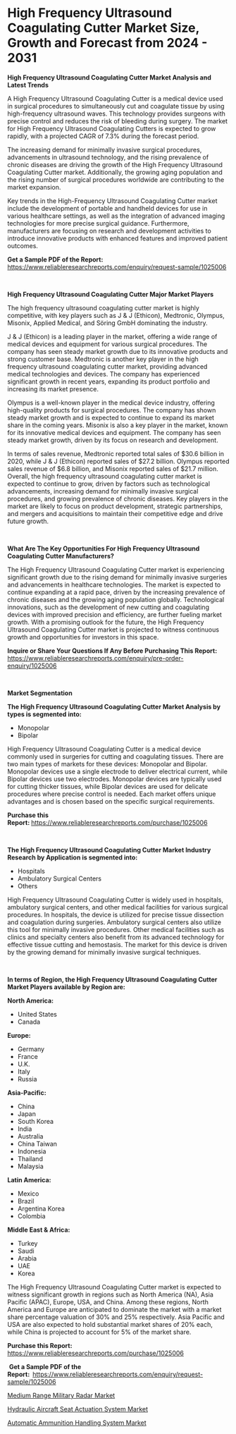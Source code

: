 <p><h1>High Frequency Ultrasound Coagulating Cutter Market Size, Growth and Forecast from 2024 - 2031</h1></p><p><strong>High Frequency Ultrasound Coagulating Cutter Market Analysis and Latest Trends</strong></p>
<p><p>A High Frequency Ultrasound Coagulating Cutter is a medical device used in surgical procedures to simultaneously cut and coagulate tissue by using high-frequency ultrasound waves. This technology provides surgeons with precise control and reduces the risk of bleeding during surgery. The market for High Frequency Ultrasound Coagulating Cutters is expected to grow rapidly, with a projected CAGR of 7.3% during the forecast period.</p><p>The increasing demand for minimally invasive surgical procedures, advancements in ultrasound technology, and the rising prevalence of chronic diseases are driving the growth of the High Frequency Ultrasound Coagulating Cutter market. Additionally, the growing aging population and the rising number of surgical procedures worldwide are contributing to the market expansion.</p><p>Key trends in the High-Frequency Ultrasound Coagulating Cutter market include the development of portable and handheld devices for use in various healthcare settings, as well as the integration of advanced imaging technologies for more precise surgical guidance. Furthermore, manufacturers are focusing on research and development activities to introduce innovative products with enhanced features and improved patient outcomes.</p></p>
<p><strong>Get a Sample PDF of the Report:&nbsp;</strong> <a href="https://www.reliableresearchreports.com/enquiry/request-sample/1025006">https://www.reliableresearchreports.com/enquiry/request-sample/1025006</a></p>
<p>&nbsp;</p>
<p><strong>High Frequency Ultrasound Coagulating Cutter Major Market Players</strong></p>
<p><p>The high frequency ultrasound coagulating cutter market is highly competitive, with key players such as J & J (Ethicon), Medtronic, Olympus, Misonix, Applied Medical, and Söring GmbH dominating the industry. </p><p>J & J (Ethicon) is a leading player in the market, offering a wide range of medical devices and equipment for various surgical procedures. The company has seen steady market growth due to its innovative products and strong customer base. Medtronic is another key player in the high frequency ultrasound coagulating cutter market, providing advanced medical technologies and devices. The company has experienced significant growth in recent years, expanding its product portfolio and increasing its market presence.</p><p>Olympus is a well-known player in the medical device industry, offering high-quality products for surgical procedures. The company has shown steady market growth and is expected to continue to expand its market share in the coming years. Misonix is also a key player in the market, known for its innovative medical devices and equipment. The company has seen steady market growth, driven by its focus on research and development.</p><p>In terms of sales revenue, Medtronic reported total sales of $30.6 billion in 2020, while J & J (Ethicon) reported sales of $27.2 billion. Olympus reported sales revenue of $6.8 billion, and Misonix reported sales of $21.7 million. Overall, the high frequency ultrasound coagulating cutter market is expected to continue to grow, driven by factors such as technological advancements, increasing demand for minimally invasive surgical procedures, and growing prevalence of chronic diseases. Key players in the market are likely to focus on product development, strategic partnerships, and mergers and acquisitions to maintain their competitive edge and drive future growth.</p></p>
<p>&nbsp;</p>
<p><strong>What Are The Key Opportunities For High Frequency Ultrasound Coagulating Cutter Manufacturers?</strong></p>
<p><p>The High Frequency Ultrasound Coagulating Cutter market is experiencing significant growth due to the rising demand for minimally invasive surgeries and advancements in healthcare technologies. The market is expected to continue expanding at a rapid pace, driven by the increasing prevalence of chronic diseases and the growing aging population globally. Technological innovations, such as the development of new cutting and coagulating devices with improved precision and efficiency, are further fueling market growth. With a promising outlook for the future, the High Frequency Ultrasound Coagulating Cutter market is projected to witness continuous growth and opportunities for investors in this space.</p></p>
<p><strong>Inquire or Share Your Questions If Any Before Purchasing This Report:</strong> <a href="https://www.reliableresearchreports.com/enquiry/pre-order-enquiry/1025006">https://www.reliableresearchreports.com/enquiry/pre-order-enquiry/1025006</a></p>
<p>&nbsp;</p>
<p><strong>Market Segmentation</strong></p>
<p><strong>The High Frequency Ultrasound Coagulating Cutter Market Analysis by types is segmented into:</strong></p>
<p><ul><li>Monopolar</li><li>Bipolar</li></ul></p>
<p><p>High Frequency Ultrasound Coagulating Cutter is a medical device commonly used in surgeries for cutting and coagulating tissues. There are two main types of markets for these devices: Monopolar and Bipolar. Monopolar devices use a single electrode to deliver electrical current, while Bipolar devices use two electrodes. Monopolar devices are typically used for cutting thicker tissues, while Bipolar devices are used for delicate procedures where precise control is needed. Each market offers unique advantages and is chosen based on the specific surgical requirements.</p></p>
<p><strong>Purchase this Report:&nbsp;</strong><a href="https://www.reliableresearchreports.com/purchase/1025006">https://www.reliableresearchreports.com/purchase/1025006</a></p>
<p>&nbsp;</p>
<p><strong>The High Frequency Ultrasound Coagulating Cutter Market Industry Research by Application is segmented into:</strong></p>
<p><ul><li>Hospitals</li><li>Ambulatory Surgical Centers</li><li>Others</li></ul></p>
<p><p>High Frequency Ultrasound Coagulating Cutter is widely used in hospitals, ambulatory surgical centers, and other medical facilities for various surgical procedures. In hospitals, the device is utilized for precise tissue dissection and coagulation during surgeries. Ambulatory surgical centers also utilize this tool for minimally invasive procedures. Other medical facilities such as clinics and specialty centers also benefit from its advanced technology for effective tissue cutting and hemostasis. The market for this device is driven by the growing demand for minimally invasive surgical techniques.</p></p>
<p>&nbsp;</p>
<p><strong>In terms of Region, the High Frequency Ultrasound Coagulating Cutter Market Players available by Region are:</strong></p>
<p>
    <p> <strong> North America: </strong>
        <ul>
            <li>United States</li>
            <li>Canada</li>
        </ul>
        </p> 
    <p> <strong> Europe: </strong>
        <ul>
            <li>Germany</li>
            <li>France</li>
            <li>U.K.</li>
            <li>Italy</li>
            <li>Russia</li>
        </ul>
        </p> 
    <p> <strong> Asia-Pacific: </strong>
        <ul>
            <li>China</li>
            <li>Japan</li>
            <li>South Korea</li>
            <li>India</li>
            <li>Australia</li>
            <li>China Taiwan</li>
            <li>Indonesia</li>
            <li>Thailand</li>
            <li>Malaysia</li>
        </ul>
        </p> 
    <p> <strong> Latin America: </strong>
        <ul>
            <li>Mexico</li>
            <li>Brazil</li>
            <li>Argentina Korea</li>
            <li>Colombia</li>
        </ul>
        </p> 
    <p> <strong> Middle East & Africa: </strong>
        <ul>
            <li>Turkey</li>
            <li>Saudi</li>
            <li>Arabia</li>
            <li>UAE</li>
            <li>Korea</li>
        </ul>
    </p>
    </p>
<p><p>The High Frequency Ultrasound Coagulating Cutter market is expected to witness significant growth in regions such as North America (NA), Asia Pacific (APAC), Europe, USA, and China. Among these regions, North America and Europe are anticipated to dominate the market with a market share percentage valuation of 30% and 25% respectively. Asia Pacific and USA are also expected to hold substantial market shares of 20% each, while China is projected to account for 5% of the market share.</p></p>
<p><strong>Purchase this Report: </strong><a href="https://www.reliableresearchreports.com/purchase/1025006">https://www.reliableresearchreports.com/purchase/1025006</a></p>
<p>&nbsp;<strong>Get a Sample PDF of the Report:&nbsp;&nbsp;</strong><a href="https://www.reliableresearchreports.com/enquiry/request-sample/1025006">https://www.reliableresearchreports.com/enquiry/request-sample/1025006</a></p>
<p><strong></strong></p>
<p><p><a href="https://medium.com/@eldabernier/medium-range-military-radar-market-size-market-outlook-and-market-forecast-2024-to-2031-3df1d912a866">Medium Range Military Radar Market</a></p><p><a href="https://medium.com/@eldabernier/hydraulic-aircraft-seat-actuation-system-market-research-report-its-history-and-forecast-2024-to-6503b7579d87">Hydraulic Aircraft Seat Actuation System Market</a></p><p><a href="https://medium.com/@eldabernier/automatic-ammunition-handling-system-market-exploring-market-share-market-trends-and-future-d7cc5545aed6">Automatic Ammunition Handling System Market</a></p></p>